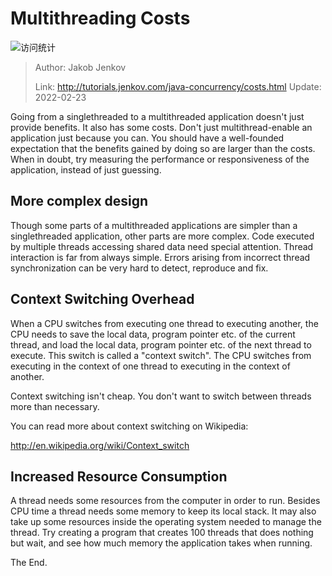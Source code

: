 # Multithreading Costs

![访问统计](https://visitor-badge.glitch.me/badge?page_id=senlypan.concurrent.01-multithreading-costs-en&left_color=blue&right_color=red)

> Author: Jakob Jenkov
>
> Link: http://tutorials.jenkov.com/java-concurrency/costs.html  Update: 2022-02-23

Going from a singlethreaded to a multithreaded application doesn't just provide benefits. It also has some costs. Don't just multithread-enable an application just because you can. You should have a well-founded expectation that the benefits gained by doing so are larger than the costs. When in doubt, try measuring the performance or responsiveness of the application, instead of just guessing.

## More complex design

Though some parts of a multithreaded applications are simpler than a singlethreaded application, other parts are more complex. Code executed by multiple threads accessing shared data need special attention. Thread interaction is far from always simple. Errors arising from incorrect thread synchronization can be very hard to detect, reproduce and fix.

## Context Switching Overhead

When a CPU switches from executing one thread to executing another, the CPU needs to save the local data, program pointer etc. of the current thread, and load the local data, program pointer etc. of the next thread to execute. This switch is called a "context switch". The CPU switches from executing in the context of one thread to executing in the context of another.

Context switching isn't cheap. You don't want to switch between threads more than necessary.

You can read more about context switching on Wikipedia:

http://en.wikipedia.org/wiki/Context_switch

## Increased Resource Consumption

A thread needs some resources from the computer in order to run. Besides CPU time a thread needs some memory to keep its local stack. It may also take up some resources inside the operating system needed to manage the thread. Try creating a program that creates 100 threads that does nothing but wait, and see how much memory the application takes when running.

The End.